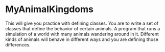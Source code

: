 # MyAnimalKingdoms
This  will give you practice with defining classes. You are to write a set of classes that define  the behavior of certain animals. A program that runs a simulation of a world with  many animals wandering around in it. Different kinds of animals will behave in different ways and you  are defining those differences.
